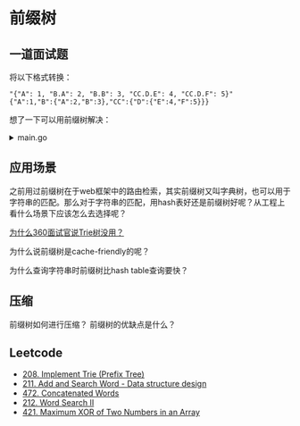 # 前缀树

## 一道面试题

将以下格式转换：

```
"{"A": 1, "B.A": 2, "B.B": 3, "CC.D.E": 4, "CC.D.F": 5}"
{"A":1,"B":{"A":2,"B":3},"CC":{"D":{"E":4,"F":5}}}
```

想了一下可以用前缀树解决：

<details><summary>main.go</summary>
<p>

```go
package main

import (
  "strconv"
  "fmt"
)

type node struct {
	children []*node
	data     int
	value    string
}

func (n *node) addChild(value string) *node {
	var child = n.search(value)
	if child == nil {
		child = &node{
			children: make([]*node, 0),
			value:    value,
		}
		n.children = append(n.children, child)
	}
	return child
}

func (n *node) search(value string) *node {
	for _, child := range n.children {
		if child.value == value {
			return child
		}
	}
	return nil
}

func (n *node) addPath(paths []string, data int) {
	child := n
	for i := 0; i < len(paths); i++ {
		child = child.addChild(paths[i])
	}
	child.data = data
}

func wrap(value string) string { return "'" + value + "'" }

func (n *node) flatten() string {
	res := ""

	if len(n.children) > 0 {
		r := ""
		if n.value != "" {
			r = wrap(n.value) + ":" + "{"
		} else {
			r = "{"
		}
		for _, child := range n.children {
			r += child.flatten() + ","
		}
		res += r[:len(r)-1] + "},"
	} else {
		res += wrap(n.value) + ":" + strconv.Itoa(n.data) + ","
	}

	return res[:len(res)-1]
}

func main(t *testing.T) {

	var strMap = map[string]int{
		"A": 1, "B.A": 2, "B.B": 3, "CC.D.E": 4, "CC.D.F": 5,
	}

	var trie = node{
		value:    "",
		children: make([]*node, 0),
	}

	for k, m := range strMap {
		trie.addPath(strings.Split(khttps://www.zhihu.com/question/27168319, "."), m)
	}

	fmt.Println(trie.flatten())
}
```
</p>
</details>

## 应用场景

之前用过前缀树在于web框架中的路由检索，其实前缀树又叫字典树，也可以用于字符串的匹配。那么对于字符串的匹配，用hash表好还是前缀树好呢？从工程上看什么场景下应该怎么去选择呢？

[为什么360面试官说Trie树没用？](https://www.zhihu.com/question/27168319)

为什么说前缀树是cache-friendly的呢？

为什么查询字符串时前缀树比hash table查询要快？

## 压缩

前缀树如何进行压缩？
前缀树的优缺点是什么？

## Leetcode

- [208. Implement Trie (Prefix Tree)](https://leetcode.com/problems/implement-trie-prefix-tree/#/description)
- [211. Add and Search Word - Data structure design](https://leetcode.com/submissions/detail/98755427/)
- [472. Concatenated Words](https://leetcode.com/problems/concatenated-words/#/description)
- [212. Word Search II](https://leetcode.com/problems/word-search-ii/#/description)
- [421. Maximum XOR of Two Numbers in an Array](https://leetcode.com/problems/maximum-xor-of-two-numbers-in-an-array/#/description)
